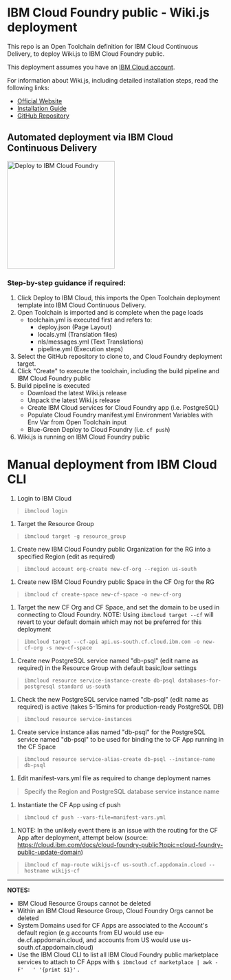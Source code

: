 # IBM Cloud Foundry public - Wiki.js deployment

This repo is an Open Toolchain definition for IBM Cloud Continuous Delivery, to deploy Wiki.js to IBM Cloud Foundry public.

This deployment assumes you have an [IBM Cloud account](https://cloud.ibm.com/registration).

For information about Wiki.js, including detailed installation steps, read the following links:

- [Official Website](https://wiki.js.org/)
- [Installation Guide](https://wiki.js.org/get-started.html)
- [GitHub Repository](https://github.com/Requarks/wiki)


## Automated deployment via IBM Cloud Continuous Delivery

<a href="https://cloud.ibm.com/devops/setup/deploy?repository=https://github.com/Requarks/wiki-ibm-cloud-foundry" rel="Deploy to IBM Cloud Foundry public"><img src="https://cloud.ibm.com/devops/setup/deploy/button.svg" alt="Deploy to IBM Cloud Foundry" width="250"/></a>

### Step-by-step guidance if required:
1. Click Deploy to IBM Cloud, this imports the Open Toolchain deployment template into IBM Cloud Continuous Delivery.
1. Open Toolchain is imported and is complete when the page loads
    - toolchain.yml is executed first and refers to:
      - deploy.json (Page Layout)
      - locals.yml (Translation files)
      - nls/messages.yml (Text Translations)
      - pipeline.yml (Execution steps)
1. Select the GitHub repository to clone to, and Cloud Foundry deployment target.
1. Click "Create" to execute the toolchain, including the build pipeline and IBM Cloud Foundry public
1. Build pipeline is executed
    - Download the latest Wiki.js release
    - Unpack the latest Wiki.js release
    - Create IBM Cloud services for Cloud Foundry app (i.e. PostgreSQL)
    - Populate Cloud Foundry manifest.yml Environment Variables with Env Var from Open Toolchain input
    - Blue-Green Deploy to Cloud Foundry (i.e. `cf push`)
1. Wiki.js is running on IBM Cloud Foundry public


# Manual deployment from IBM Cloud CLI
1. Login to IBM Cloud
> `ibmcloud login`
1. Target the Resource Group
>`ibmcloud target -g resource_group`
1. Create new IBM Cloud Foundry public Organization for the RG into a specified Region (edit as required)
>`ibmcloud account org-create new-cf-org --region us-south`
1. Create new IBM Cloud Foundry public Space in the CF Org for the RG
> `ibmcloud cf create-space new-cf-space -o new-cf-org`
1. Target the new CF Org and CF Space, and set the domain to be used in connecting to Cloud Foundry. NOTE: Using `ibmcloud target --cf` will revert to your default domain which may not be preferred for this deployment
> `ibmcloud target --cf-api api.us-south.cf.cloud.ibm.com -o new-cf-org -s new-cf-space`
1. Create new PostgreSQL service named "db-psql" (edit name as required) in the Resource Group with default basic/low settings
> `ibmcloud resource service-instance-create db-psql databases-for-postgresql standard us-south`
1. Check the new PostgreSQL service named "db-psql" (edit name as required) is active (takes 5-15mins for production-ready PostgreSQL DB)
> `ibmcloud resource service-instances`
1. Create service instance alias named "db-psql" for the PostgreSQL service named "db-psql" to be used for binding the to CF App running in the CF Space
> `ibmcloud resource service-alias-create db-psql --instance-name db-psql`
1. Edit manifest-vars.yml file as required to change deployment names
> Specify the Region and PostgreSQL database service instance name
1. Instantiate the CF App using cf push
> `ibmcloud cf push --vars-file=manifest-vars.yml`
1. NOTE: In the unlikely event there is an issue with the routing for the CF App after deployment, attempt below (source: https://cloud.ibm.com/docs/cloud-foundry-public?topic=cloud-foundry-public-update-domain)
> `ibmcloud cf map-route wikijs-cf us-south.cf.appdomain.cloud --hostname wikijs-cf`


---

**NOTES:**
- IBM Cloud Resource Groups cannot be deleted
- Within an IBM Cloud Resource Group, Cloud Foundry Orgs cannot be deleted
- System Domains used for CF Apps are associated to the Account's default region (e.g accounts from EU would use eu-de.cf.appdomain.cloud, and accounts from US would use us-south.cf.appdomain.cloud)
- Use the IBM Cloud CLI to list all IBM Cloud Foundry public marketplace services to attach to CF Apps with `$ ibmcloud cf marketplace | awk -F'   ' '{print $1}'`
.
